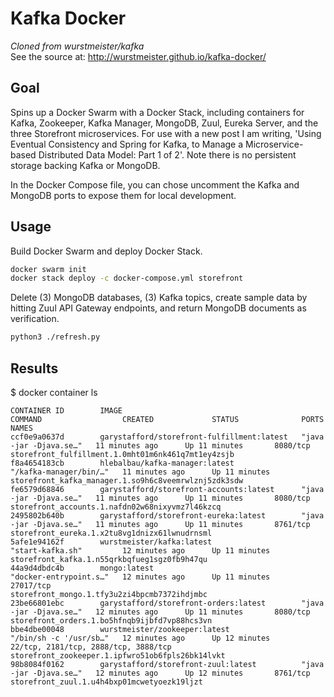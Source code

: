 # Kafka Docker

_Cloned from wurstmeister/kafka_  
See the source at: <http://wurstmeister.github.io/kafka-docker/>

## Goal

Spins up a Docker Swarm with a Docker Stack, including containers for Kafka, Zookeeper, Kafka Manager, MongoDB, Zuul, Eureka Server, and the three Storefront microservices. For use with a new post I am writing, 'Using Eventual Consistency and Spring for Kafka, to Manage a Microservice-based Distributed Data Model: Part 1 of 2'. Note there is no persistent storage backing Kafka or MongoDB.

In the Docker Compose file, you can chose uncomment the Kafka and MongoDB ports to expose them for local development.

## Usage

Build Docker Swarm and deploy Docker Stack.

```bash
docker swarm init
docker stack deploy -c docker-compose.yml storefront
```

Delete (3) MongoDB databases, (3) Kafka topics, create sample data by hitting Zuul API Gateway endpoints, and return MongoDB documents as verification.

```bash
python3 ./refresh.py
```

## Results

$ docker container ls

```text
CONTAINER ID        IMAGE                                        COMMAND                  CREATED             STATUS              PORTS                                  NAMES
ccf0e9a0637d        garystafford/storefront-fulfillment:latest   "java -jar -Djava.se…"   11 minutes ago      Up 11 minutes       8080/tcp                               storefront_fulfillment.1.0mht01m6nk461q7mt1ey4zsjb
f8a4654183cb        hlebalbau/kafka-manager:latest               "/kafka-manager/bin/…"   11 minutes ago      Up 11 minutes                                              storefront_kafka_manager.1.so9h6c8veemrwlznj5zdk3sdw
fe6579d68846        garystafford/storefront-accounts:latest      "java -jar -Djava.se…"   11 minutes ago      Up 11 minutes       8080/tcp                               storefront_accounts.1.nafdn02w68nixyvmz7l46kzcq
2495802b640b        garystafford/storefront-eureka:latest        "java -jar -Djava.se…"   11 minutes ago      Up 11 minutes       8761/tcp                               storefront_eureka.1.x2tu8vg1dnizx61lwnudrnsml
5afe1e94162f        wurstmeister/kafka:latest                    "start-kafka.sh"         12 minutes ago      Up 11 minutes                                              storefront_kafka.1.n55qrkbqfueg1sgz0fb9h47qu
44a9d4dbdc4b        mongo:latest                                 "docker-entrypoint.s…"   12 minutes ago      Up 11 minutes       27017/tcp                              storefront_mongo.1.tfy3u2zi4bpcmb7372ihdjmbc
23be66801ebc        garystafford/storefront-orders:latest        "java -jar -Djava.se…"   12 minutes ago      Up 11 minutes       8080/tcp                               storefront_orders.1.bo5hfnqb9ijbfd7vp88hcs3vn
bbe4dbe00048        wurstmeister/zookeeper:latest                "/bin/sh -c '/usr/sb…"   12 minutes ago      Up 12 minutes       22/tcp, 2181/tcp, 2888/tcp, 3888/tcp   storefront_zookeeper.1.ipfwro51ob6fpls26bk14lvkt
98b8084f0162        garystafford/storefront-zuul:latest          "java -jar -Djava.se…"   12 minutes ago      Up 12 minutes       8761/tcp                               storefront_zuul.1.u4h4bxp01mcwetyoezk19ljzt
```
